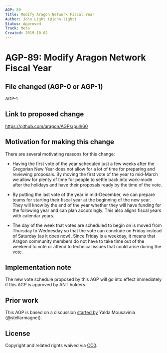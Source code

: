 ```yaml
---
AGP: 89
Title: Modify Aragon Network Fiscal Year
Author: John Light (@john-light)
Status: Approved
Track: Meta
Created: 2019-10-02
---
```


# AGP-89: Modify Aragon Network Fiscal Year

## File changed (AGP-0 or AGP-1)

AGP-1

## Link to proposed change

https://github.com/aragon/AGPs/pull/60

## Motivation for making this change

There are several motivating reasons for this change:

- Having the first vote of the year scheduled just a few weeks after the Gregorian New Year does not allow for a lot of time for preparing and reviewing proposals. By moving the first vote of the year to mid-March we allow for plenty of time for people to settle back into work-mode after the holidays and have their proposals ready by the time of the vote.

- By putting the last vote of the year in mid-December, we can prepare teams for starting their fiscal year at the beginning of the new year. They will know by the end of the year whether they will have funding for the following year and can plan accordingly. This also aligns fiscal years with calendar years.

- The day of the week that votes are scheduled to begin on is moved from Thursday to Wednesday so that the vote can conclude on Friday instead of Saturday (as it does now). Since Friday is a weekday, it means that Aragon community members do not have to take time out of the weekend to vote or attend to technical issues that could arise during the vote.

## Implementation note

The new vote schedule proposed by this AGP will go into effect immediately if this AGP is approved by ANT holders.

## Prior work

This AGP is based on a discussion [started by](https://forum.aragon.org/t/thread-to-discuss-updates-to-the-aragon-network-vote-anv-schedule-and-aragon-network-fiscal-year/526) Yalda Mousavinia (@stellarmagnet).

## License
Copyright and related rights waived via [CC0](https://creativecommons.org/publicdomain/zero/1.0/).
